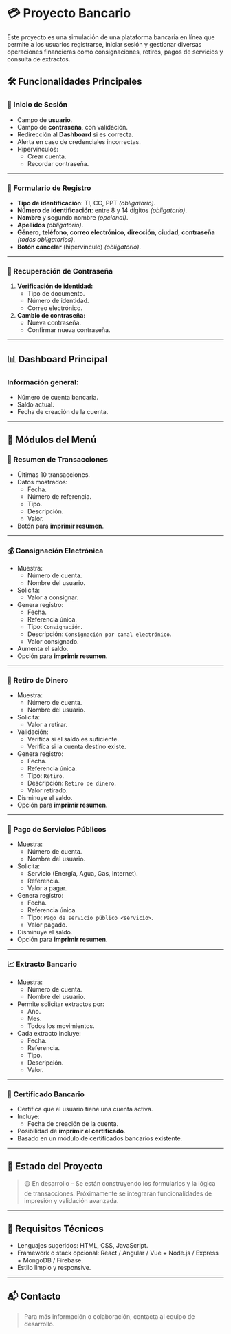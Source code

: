 # 💳 Proyecto Bancario

Este proyecto es una simulación de una plataforma bancaria en línea que permite a los usuarios registrarse, iniciar sesión y gestionar diversas operaciones financieras como consignaciones, retiros, pagos de servicios y consulta de extractos.

## 🛠️ Funcionalidades Principales

### 🔐 Inicio de Sesión
- Campo de **usuario**.
- Campo de **contraseña**, con validación.
- Redirección al **Dashboard** si es correcta.
- Alerta en caso de credenciales incorrectas.
- Hipervínculos:
  - Crear cuenta.
  - Recordar contraseña.

---

### 📝 Formulario de Registro
- **Tipo de identificación**: TI, CC, PPT *(obligatorio)*.
- **Número de identificación**: entre 8 y 14 dígitos *(obligatorio)*.
- **Nombre** y segundo nombre *(opcional)*.
- **Apellidos** *(obligatorio)*.
- **Género**, **teléfono**, **correo electrónico**, **dirección**, **ciudad**, **contraseña** *(todos obligatorios)*.
- **Botón cancelar** (hipervínculo) *(obligatorio)*.

---

### 🔑 Recuperación de Contraseña
1. **Verificación de identidad:**
   - Tipo de documento.
   - Número de identidad.
   - Correo electrónico.
2. **Cambio de contraseña:**
   - Nueva contraseña.
   - Confirmar nueva contraseña.

---

## 📊 Dashboard Principal

### Información general:
- Número de cuenta bancaria.
- Saldo actual.
- Fecha de creación de la cuenta.

---

## 📁 Módulos del Menú

### 📄 Resumen de Transacciones
- Últimas 10 transacciones.
- Datos mostrados:
  - Fecha.
  - Número de referencia.
  - Tipo.
  - Descripción.
  - Valor.
- Botón para **imprimir resumen**.

---

### 💰 Consignación Electrónica
- Muestra:
  - Número de cuenta.
  - Nombre del usuario.
- Solicita:
  - Valor a consignar.
- Genera registro:
  - Fecha.
  - Referencia única.
  - Tipo: `Consignación`.
  - Descripción: `Consignación por canal electrónico`.
  - Valor consignado.
- Aumenta el saldo.
- Opción para **imprimir resumen**.

---

### 🏧 Retiro de Dinero
- Muestra:
  - Número de cuenta.
  - Nombre del usuario.
- Solicita:
  - Valor a retirar.
- Validación:
  - Verifica si el saldo es suficiente.
  - Verifica si la cuenta destino existe.
- Genera registro:
  - Fecha.
  - Referencia única.
  - Tipo: `Retiro`.
  - Descripción: `Retiro de dinero`.
  - Valor retirado.
- Disminuye el saldo.
- Opción para **imprimir resumen**.

---

### 🧾 Pago de Servicios Públicos
- Muestra:
  - Número de cuenta.
  - Nombre del usuario.
- Solicita:
  - Servicio (Energía, Agua, Gas, Internet).
  - Referencia.
  - Valor a pagar.
- Genera registro:
  - Fecha.
  - Referencia única.
  - Tipo: `Pago de servicio público <servicio>`.
  - Valor pagado.
- Disminuye el saldo.
- Opción para **imprimir resumen**.

---

### 📈 Extracto Bancario
- Muestra:
  - Número de cuenta.
  - Nombre del usuario.
- Permite solicitar extractos por:
  - Año.
  - Mes.
  - Todos los movimientos.
- Cada extracto incluye:
  - Fecha.
  - Referencia.
  - Tipo.
  - Descripción.
  - Valor.

---

### 📄 Certificado Bancario
- Certifica que el usuario tiene una cuenta activa.
- Incluye:
  - Fecha de creación de la cuenta.
- Posibilidad de **imprimir el certificado**.
- Basado en un módulo de certificados bancarios existente.

---

## 🚧 Estado del Proyecto
> 🟡 En desarrollo – Se están construyendo los formularios y la lógica de transacciones. Próximamente se integrarán funcionalidades de impresión y validación avanzada.

---

## 📌 Requisitos Técnicos
- Lenguajes sugeridos: HTML, CSS, JavaScript.
- Framework o stack opcional: React / Angular / Vue + Node.js / Express + MongoDB / Firebase.
- Estilo limpio y responsive.

---

## 📬 Contacto
> Para más información o colaboración, contacta al equipo de desarrollo.


